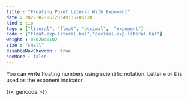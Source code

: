 ```yaml
---
title : "Floating Point Literal With Exponent"
date : 2022-07-05T20:49:35+05:30
kind : tip 
tags : ["literal", "float", "decimal",  "exponent"] 
code : ["float-exp-literal.bal","decimal-exp-literal.bal"] 
weight : 0502040102
size : "small"
disableNavChevron : true 
seeMore : false
---
```

You can write floating numbers using scientific notation. Letter `e` or `E` is used as the exponent indicator. 

<!--more-->

{{< gencode >}}